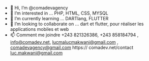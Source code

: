 - 👋 Hi, I’m @comadevagency
- 👀 I’m interested in ... PHP, HTML, CSS, MYSQL
- 🌱 I’m currently learning ... DARTlang, FLUTTER  
- 💞️ I’m looking to collaborate on ... dart et flutter, pour réaliser les applications mobiles  et web      
- 📫 Comment me joindre +243 821326386, +243 858184794 , info@comadev.net, lucmalucmakwani@gmail.com , comadevagency@gmail.com https:// comadev.net/contact
luc.makwani@gmail.com
<!---
comadevagency/comadevagency is a ✨ special ✨ repository because its `README.md` (this file) appears on your GitHub profile.
You can click the Preview link to take a look at your changes.
--->
